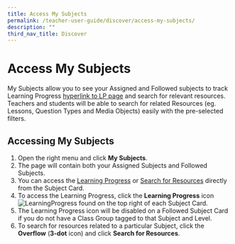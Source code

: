 ```yaml
---
title: Access My Subjects
permalink: /teacher-user-guide/discover/access-my-subjects/
description: ""
third_nav_title: Discover
---
```

<h1>Access My Subjects</h1>
    <p>My Subjects allow you to see your Assigned and Followed subjects to track Learning Progress <a href="[hyperlink to LP page]">hyperlink to LP page</a> and search for relevant resources. Teachers and students will be able to search for related Resources (eg. Lessons, Question Types and Media Objects) easily with the pre-selected filters.</p>
    <h2>Accessing My Subjects</h2>
    <ol>
      <li>Open the right menu and click <strong>My Subjects</strong>.</li>
      <li>The page will contain both your Assigned Subjects and Followed Subjects.</li>
      <li>You can access the <a href="[hyperlink about LP page]">Learning Progress</a> or <a href="[hyperlink Search for resources page]">Search for Resources</a> directly from the Subject Card.</li>
      <li>To access the Learning Progress, click the <strong>Learning Progress</strong> icon <img alt="LearningProgress" src="LearningProgress.svg"> found on the top right of each Subject Card.</li>
      <li>The Learning Progress icon will be disabled on a Followed Subject Card if you do not have a Class Group tagged to that Subject and Level.</li>
      <li>To search for resources related to a particular Subject, click the <strong>Overflow</strong> (<strong>3-dot</strong> icon) and click <strong>Search for Resources</strong>.</li>
    </ol>